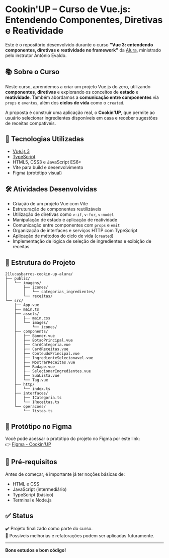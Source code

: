# Cookin'UP – Curso de Vue.js: Entendendo Componentes, Diretivas e Reatividade

Este é o repositório desenvolvido durante o curso **"Vue 3: entendendo componentes, diretivas e reatividade no framework"** da [Alura](https://www.alura.com.br/), ministrado pelo instrutor Antônio Evaldo.

## 📚 Sobre o Curso

Neste curso, aprendemos a criar um projeto Vue.js do zero, utilizando **componentes**, **diretivas** e explorando os conceitos de **estado** e **reatividade**. Também abordamos a **comunicação entre componentes** via `props` e `eventos`, além dos **ciclos de vida** como o `created`.

A proposta é construir uma aplicação real, o **Cookin'UP**, que permite ao usuário selecionar ingredientes disponíveis em casa e receber sugestões de receitas compatíveis.

## 🚀 Tecnologias Utilizadas

- [Vue.js 3](https://vuejs.org/)
- [TypeScript](https://www.typescriptlang.org/)
- HTML5, CSS3 e JavaScript ES6+
- Vite para build e desenvolvimento
- Figma (protótipo visual)

## 🛠️ Atividades Desenvolvidas

- Criação de um projeto Vue com Vite
- Estruturação de componentes reutilizáveis
- Utilização de diretivas como `v-if`, `v-for`, `v-model`
- Manipulação de estado e aplicação de reatividade
- Comunicação entre componentes com `props` e `emit`
- Organização de interfaces e serviços HTTP com TypeScript
- Aplicação de métodos do ciclo de vida (`created`)
- Implementação de lógica de seleção de ingredientes e exibição de receitas

## 🧩 Estrutura do Projeto

```plaintext
21lucasbarros-cookin-up-alura/
├── public/
│   └── imagens/
│       ├── icones/
│       │   └── categorias_ingredientes/
│       └── receitas/
└── src/
    ├── App.vue
    ├── main.ts
    ├── assets/
    │   ├── main.css
    │   └── images/
    │       └── icones/
    ├── components/
    │   ├── Banner.vue
    │   ├── BotaoPrincipal.vue
    │   ├── CardCategoria.vue
    │   ├── CardReceitas.vue
    │   ├── ConteudoPrincipal.vue
    │   ├── IngredienteSelecionavel.vue
    │   ├── MostrarReceitas.vue
    │   ├── Rodape.vue
    │   ├── SelecionarIngredientes.vue
    │   ├── SuaLista.vue
    │   └── Tag.vue
    ├── http/
    │   └── index.ts
    ├── interfaces/
    │   ├── ICategoria.ts
    │   └── IReceitas.ts
    └── operacoes/
        └── listas.ts
```

## 🎨 Protótipo no Figma

Você pode acessar o protótipo do projeto no Figma por este link:  
👉 [Figma - Cookin'UP](https://www.figma.com/file/0YlJl7HQ7flDoEZZ8tB88A/Cookin'UP-%7C-Vue-1?node-id=1901%3A2&mode=dev)

## 📌 Pré-requisitos

Antes de começar, é importante já ter noções básicas de:

- HTML e CSS
- JavaScript (intermediário)
- TypeScript (básico)
- Terminal e Node.js

## ✅ Status

✔️ Projeto finalizado como parte do curso.  
🔧 Possíveis melhorias e refatorações podem ser aplicadas futuramente.

---

**Bons estudos e bom código!**
